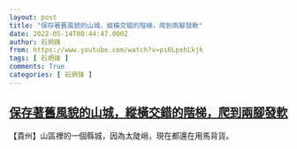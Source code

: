 ```yaml
---
layout: post
title: "保存著舊風貌的山城，縱橫交錯的階梯，爬到兩腳發軟"
date: 2022-05-14T00:44:47.000Z
author: 石炳鋒
from: https://www.youtube.com/watch?v=ps6LpxhLkjk
tags: [ 石炳锋 ]
comments: True
categories: [ 石炳锋 ]
---
```

<!--1652489087000-->
[保存著舊風貌的山城，縱橫交錯的階梯，爬到兩腳發軟](https://www.youtube.com/watch?v=ps6LpxhLkjk)
------

<div>
【貴州】山區裡的一個縣城，因為太陡峭，現在都還在用馬背貨。
</div>
